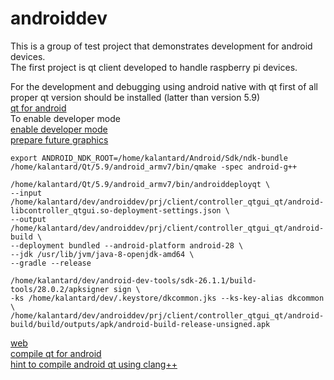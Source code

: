 # androiddev  

This is a group of test project that demonstrates development for android devices.  
The first project is qt client developed to handle raspberry pi devices. 
  
For the development and debugging using android native with qt first of all proper 
qt version should be installed (latter than version 5.9)  
[qt for android](http://doc.qt.io/qt-5/androidgs.html)  
To enable developer mode  
[enable developer mode](https://developer.android.com/studio/debug/dev-options)  
[prepare future graphics](https://www.norio.be/android-feature-graphic-generator/)  


 ```
export ANDROID_NDK_ROOT=/home/kalantard/Android/Sdk/ndk-bundle
/home/kalantard/Qt/5.9/android_armv7/bin/qmake -spec android-g++

/home/kalantard/Qt/5.9/android_armv7/bin/androiddeployqt \
--input /home/kalantard/dev/androiddev/prj/client/controller_qtgui_qt/android-libcontroller_qtgui.so-deployment-settings.json \
--output /home/kalantard/dev/androiddev/prj/client/controller_qtgui_qt/android-build \
--deployment bundled --android-platform android-28 \
--jdk /usr/lib/jvm/java-8-openjdk-amd64 \
--gradle --release

/home/kalantard/dev/android-dev-tools/sdk-26.1.1/build-tools/28.0.2/apksigner sign \
-ks /home/kalantard/dev/.keystore/dkcommon.jks --ks-key-alias dkcommon \
/home/kalantard/dev/androiddev/prj/client/controller_qtgui_qt/android-build/build/outputs/apk/android-build-release-unsigned.apk

 ```
  
[web](https://davitkalantaryan.github.io/androiddev/)  
[compile qt for android](http://wiki.qt.io/Android)  
[hint to compile android qt using clang++](https://stackoverflow.com/questions/43654355/configure-qt-creator-to-use-clang-with-qt-for-android)  

